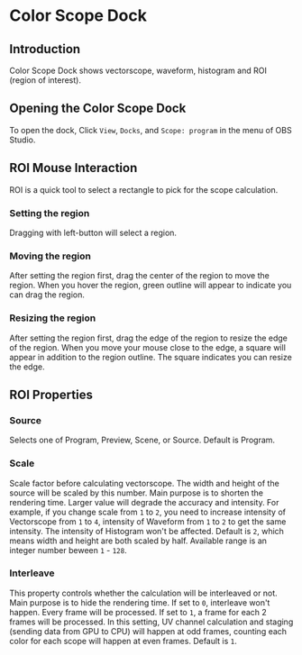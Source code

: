 # Color Scope Dock

## Introduction

Color Scope Dock shows vectorscope, waveform, histogram and ROI (region of interest).

## Opening the Color Scope Dock

To open the dock,
Click `View`, `Docks`, and `Scope: program` in the menu of OBS Studio.

## ROI Mouse Interaction

ROI is a quick tool to select a rectangle to pick for the scope calculation.

### Setting the region

Dragging with left-button will select a region.

### Moving the region

After setting the region first,
drag the center of the region to move the region.
When you hover the region, green outline will appear to indicate you can drag the region.

### Resizing the region

After setting the region first,
drag the edge of the region to resize the edge of the region.
When you move your mouse close to the edge, a square will appear in addition to the region outline. The square indicates you can resize the edge.

## ROI Properties

### Source

Selects one of Program, Preview, Scene, or Source.
Default is Program.

### Scale

Scale factor before calculating vectorscope.
The width and height of the source will be scaled by this number.
Main purpose is to shorten the rendering time.
Larger value will degrade the accuracy and intensity.
For example, if you change scale from `1` to `2`, you need to increase intensity of Vectorscope from `1` to `4`, intensity of Waveform from `1` to `2` to get the same intensity. The intensity of Histogram won't be affected.
Default is `2`, which means width and height are both scaled by half. Available range is an integer number beween `1` - `128`.

### Interleave

This property controls whether the calculation will be interleaved or not.
Main purpose is to hide the rendering time.
If set to `0`, interleave won't happen. Every frame will be processed.
If set to `1`, a frame for each 2 frames will be processed.
In this setting, UV channel calculation and staging (sending data from GPU to CPU) will happen at odd frames, counting each color for each scope will happen at even frames.
Default is `1`.
